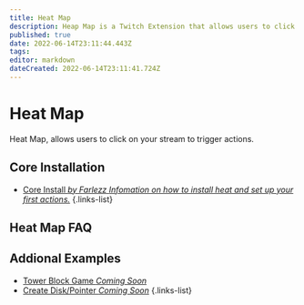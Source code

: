 ```yaml
---
title: Heat Map
description: Heap Map is a Twitch Extension that allows users to click and interact with your stream.
published: true
date: 2022-06-14T23:11:44.443Z
tags: 
editor: markdown
dateCreated: 2022-06-14T23:11:41.724Z
---
```


# Heat Map
Heat Map, allows users to click on your stream to trigger actions. 

## Core Installation

- [Core Install  *by Farlezz* *Infomation on how to install heat and set up your first actions.*](/en/extensions/heat-map/heat-map-core)
{.links-list}

## Heat Map FAQ


## Addional Examples

- [Tower Block Game *Coming Soon*]()
- [Create Disk/Pointer *Coming Soon*]()
{.links-list}
